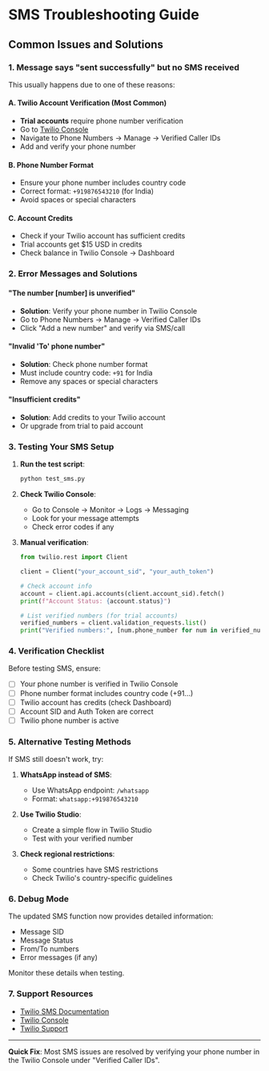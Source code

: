 # SMS Troubleshooting Guide

## Common Issues and Solutions

### 1. **Message says "sent successfully" but no SMS received**

This usually happens due to one of these reasons:

#### A. **Twilio Account Verification** (Most Common)
- **Trial accounts** require phone number verification
- Go to [Twilio Console](https://console.twilio.com/)
- Navigate to Phone Numbers → Manage → Verified Caller IDs
- Add and verify your phone number

#### B. **Phone Number Format**
- Ensure your phone number includes country code
- Correct format: `+919876543210` (for India)
- Avoid spaces or special characters

#### C. **Account Credits**
- Check if your Twilio account has sufficient credits
- Trial accounts get $15 USD in credits
- Check balance in Twilio Console → Dashboard

### 2. **Error Messages and Solutions**

#### "The number [number] is unverified"
- **Solution**: Verify your phone number in Twilio Console
- Go to Phone Numbers → Manage → Verified Caller IDs
- Click "Add a new number" and verify via SMS/call

#### "Invalid 'To' phone number"
- **Solution**: Check phone number format
- Must include country code: `+91` for India
- Remove any spaces or special characters

#### "Insufficient credits"
- **Solution**: Add credits to your Twilio account
- Or upgrade from trial to paid account

### 3. **Testing Your SMS Setup**

1. **Run the test script**:
   ```bash
   python test_sms.py
   ```

2. **Check Twilio Console**:
   - Go to Console → Monitor → Logs → Messaging
   - Look for your message attempts
   - Check error codes if any

3. **Manual verification**:
   ```python
   from twilio.rest import Client
   
   client = Client("your_account_sid", "your_auth_token")
   
   # Check account info
   account = client.api.accounts(client.account_sid).fetch()
   print(f"Account Status: {account.status}")
   
   # List verified numbers (for trial accounts)
   verified_numbers = client.validation_requests.list()
   print("Verified numbers:", [num.phone_number for num in verified_numbers])
   ```

### 4. **Verification Checklist**

Before testing SMS, ensure:

- [ ] Your phone number is verified in Twilio Console
- [ ] Phone number format includes country code (+91...)
- [ ] Twilio account has credits (check Dashboard)
- [ ] Account SID and Auth Token are correct
- [ ] Twilio phone number is active

### 5. **Alternative Testing Methods**

If SMS still doesn't work, try:

1. **WhatsApp instead of SMS**:
   - Use WhatsApp endpoint: `/whatsapp`
   - Format: `whatsapp:+919876543210`

2. **Use Twilio Studio**:
   - Create a simple flow in Twilio Studio
   - Test with your verified number

3. **Check regional restrictions**:
   - Some countries have SMS restrictions
   - Check Twilio's country-specific guidelines

### 6. **Debug Mode**

The updated SMS function now provides detailed information:
- Message SID
- Message Status
- From/To numbers
- Error messages (if any)

Monitor these details when testing.

### 7. **Support Resources**

- [Twilio SMS Documentation](https://www.twilio.com/docs/sms)
- [Twilio Console](https://console.twilio.com/)
- [Twilio Support](https://support.twilio.com/)

---

**Quick Fix**: Most SMS issues are resolved by verifying your phone number in the Twilio Console under "Verified Caller IDs".
